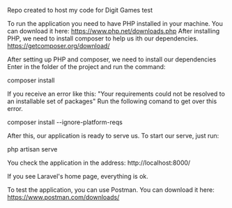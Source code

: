 Repo created to host my code for Digit Games test

To run the application you need to have PHP installed in your machine. You can download it here: https://www.php.net/downloads.php After installing PHP, we need to install composer to help us ith our dependencies. https://getcomposer.org/download/

After setting up PHP and composer, we need to install our dependencies Enter in the folder of the project and run the command:

composer install

If you receive an error like this: "Your requirements could not be resolved to an installable set of packages" Run the following comand to get over this error.

composer install --ignore-platform-reqs

After this, our application is ready to serve us. To start our serve, just run:

php artisan serve

You check the application in the address: http://localhost:8000/

If you see Laravel's home page, everything is ok.

To test the application, you can use Postman. You can download it here: https://www.postman.com/downloads/
